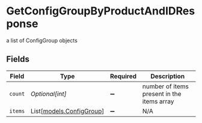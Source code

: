 # GetConfigGroupByProductAndIDResponse

a list of ConfigGroup objects


## Fields

| Field                                                | Type                                                 | Required                                             | Description                                          |
| ---------------------------------------------------- | ---------------------------------------------------- | ---------------------------------------------------- | ---------------------------------------------------- |
| `count`                                              | *Optional[int]*                                      | :heavy_minus_sign:                                   | number of items present in the items array           |
| `items`                                              | List[[models.ConfigGroup](../models/configgroup.md)] | :heavy_minus_sign:                                   | N/A                                                  |